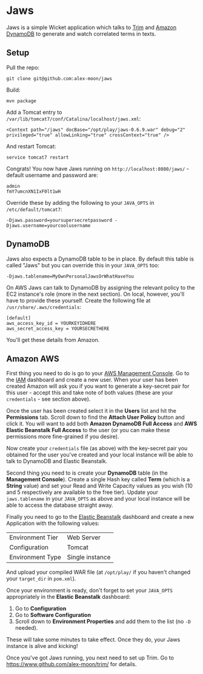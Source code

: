 Jaws
====

Jaws is a simple Wicket application which talks to [Trim](http://www.github.com/alex-moon/trim) and [Amazon DynamoDB](http://aws.amazon.com/dynamodb/) to generate and watch correlated terms in texts.

Setup
-----

Pull the repo:

    git clone git@github.com:alex-moon/jaws

Build:

    mvn package

Add a Tomcat entry to `/var/lib/tomcat7/conf/Catalina/localhost/jaws.xml`:

    <Context path="/jaws" docBase="/opt/play/jaws-0.6.9.war" debug="2" privileged="true" allowLinking="true" crossContext="true" />

And restart Tomcat:

    service tomcat7 restart

Congrats! You now have Jaws running on `http://localhost:8080/jaws/` - default username and password are:

    admin
    fmY7umcnXN1IxF0lt1wH

Override these by adding the following to your `JAVA_OPTS` in `/etc/default/tomcat7`:

    -Djaws.password=yoursupersecretpassword -Djaws.username=yourcoolusername

DynamoDB
--------

Jaws also expects a DynamoDB table to be in place. By default this table is called "Jaws" but you can override this in your `JAVA_OPTS` too:

    -Djaws.tablename=MyOwnPersonalJawsOrWhatHaveYou

On AWS Jaws can talk to DynamoDB by assigning the relevant policy to the EC2 instance's role (more in the next section). On local, however, you'll have to provide these yourself.
Create the following file at `/usr/share/.aws/credentials`:

    [default]
    aws_access_key_id = YOURKEYIDHERE
    aws_secret_access_key = YOURSECRETHERE

You'll get these details from Amazon.

Amazon AWS
----------

First thing you need to do is go to your [AWS Management Console](https://console.aws.amazon.com/). Go to the [IAM](http://aws.amazon.com/iam/) dashboard and create a new user.
When your user has been created Amazon will ask you if you want to generate a key-secret pair for this user - accept this and take note of both values (these are your `credentials` - see section above).

Once the user has been created select it in the **Users** list and hit the **Permissions** tab. Scroll down to find the **Attach User Policy** button and click it. You will want to add both **Amazon DynamoDB Full Access** and **AWS Elastic Beanstalk Full Access** to the user (or you can make these permissions more fine-grained if you desire).

Now create your `credentials` file (as above) with the key-secret pair you obtained for the user you've created and your local instance will be able to talk to DynamoDB and Elastic Beanstalk.

Second thing you need to is create your **DynamoDB** table (in the **Management Console**). Create a single Hash key called **Term** (which is a **String** value) and set your Read and Write Capacity values as you wish (10 and 5 respectively are available to the free tier). Update your `jaws.tablename` in your `JAVA_OPTS` as above and your local instance will be able to access the database straight away.

Finally you need to go to the [Elastic Beanstalk](http://aws.amazon.com/elasticbeanstalk/) dashboard and create a new Application with the following values:

|       |       |
| ----- | ----- |
| Environment Tier | Web Server |
| Configuration | Tomcat |
| Environment Type | Single instance |

And upload your compiled WAR file (at `/opt/play/` if you haven't changed your `target_dir` in `pom.xml`).

Once your environment is ready, don't forget to set your `JAVA_OPTS` appropriately in the **Elastic Beanstalk** dashboard:

1. Go to **Configuration**
2. Go to **Software Configuration**
3. Scroll down to **Environment Properties** and add them to the list (no `-D` needed).

These will take some minutes to take effect. Once they do, your Jaws instance is alive and kicking!

Once you've got Jaws running, you next need to set up Trim. Go to https://www.github.com/alex-moon/trim/ for details.

